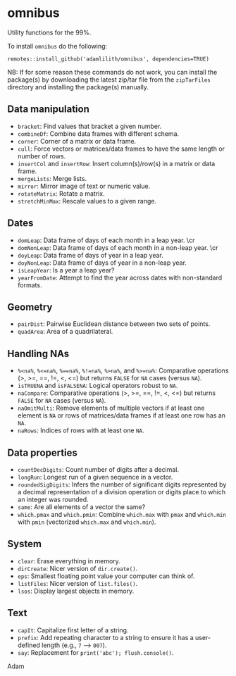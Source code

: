 # omnibus
Utility functions for the 99%.

To install `omnibus` do the following:

`remotes::install_github('adamlilith/omnibus', dependencies=TRUE)`

NB: If for some reason these commands do not work, you can install the package(s) by downloading the latest zip/tar file from the `zipTarFiles` directory and installing the package(s) manually.

## Data manipulation ##
* `bracket`: Find values that bracket a given number.
* `combineDf`: Combine data frames with different schema.
* `corner`: Corner of a matrix or data frame.
* `cull`: Force vectors or matrices/data frames to have the same length or number of rows.
* `insertCol` and `insertRow`: Insert column(s)/row(s) in a matrix or data frame.
* `mergeLists`: Merge lists.
* `mirror`: Mirror image of text or numeric value.
* `rotateMatrix`: Rotate a matrix.
* `stretchMinMax`: Rescale values to a given range.

## Dates ##
* `domLeap`: Data frame of days of each month in a leap year. \cr
* `domNonLeap`: Data frame of days of each month in a non-leap year. \cr
* `doyLeap`: Data frame of days of year in a leap year.
* `doyNonLeap`: Data frame of days of year in a non-leap year.
* `isLeapYear`: Is a year a leap year?
* `yearFromDate`: Attempt to find the year across dates with non-standard formats.

## Geometry ##
* `pairDist`: Pairwise Euclidean distance between two sets of points.
* `quadArea`: Area of a quadrilateral.

## Handling NAs
* `%<na%`, `%<=na%`, `%==na%`, `%!=na%`, `%>na%`, and `%>=na%`: Comparative operations (>, >=, ==, !=, <, <=) but returns `FALSE` for `NA` cases (versus `NA`).
* `isTRUENA` and `isFALSENA`: Logical operators robust to `NA`.
* `naCompare`: Comparative operations (>, >=, ==, !=, <, <=) but returns `FALSE` for `NA` cases (versus `NA`).
* `naOmitMulti`: Remove elements of multiple vectors if at least one element is `NA` or rows of matrices/data frames if at least one row has an `NA`.
* `naRows`: Indices of rows with at least one `NA`.

## Data properties ##
* `countDecDigits`: Count number of digits after a decimal.
* `longRun`: Longest run of a given sequence in a vector.
* `roundedSigDigits`: Infers the number of significant digits represented by a decimal representation of a division operation or digits place to which an integer was rounded.
* `same`: Are all elements of a vector the same?
* `which.pmax` and `which.pmin`: Combine `which.max` with `pmax` and `which.min` with `pmin` (vectorized `which.max` and `which.min`).

## System ##
* `clear`: Erase everything in memory.
* `dirCreate`: Nicer version of `dir.create()`.
* `eps`: Smallest floating point value your computer can think of.
* `listFiles`: Nicer version of `list.files()`.
* `lsos`: Display largest objects in memory.

## Text ##
* `capIt`: Capitalize first letter of a string.
* `prefix`: Add repeating character to a string to ensure it has a user-defined length (e.g., `7` --> `007`).
* `say`: Replacement for `print('abc'); flush.console()`.

Adam
